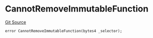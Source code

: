 # CannotRemoveImmutableFunction
[Git Source](https://github.com/thrackle-io/tron/blob/826eee0e9167e4ceebe5bb3df2058b377df8b6bc/src/protocol/economic/ruleProcessor/RuleProcessorDiamondLib.sol)


```solidity
error CannotRemoveImmutableFunction(bytes4 _selector);
```


